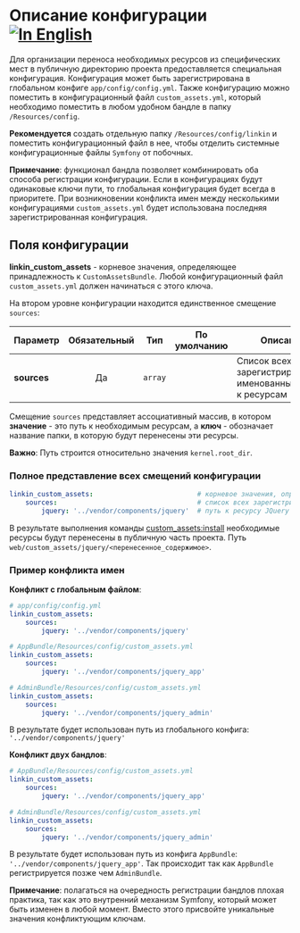 Описание конфигурации [![In English](https://img.shields.io/badge/Switch_To-English-green.svg?style=flat-square)](../en/config_description.md)
=====================

Для организации переноса необходимых ресурсов из специфических мест в публичную директорию проекта предоставляется
специальная конфигурация. Конфигурация может быть зарегистрирована в глобальном конфиге `app/config/config.yml`.
Также конфигурацию можно поместить в конфигурационный файл `custom_assets.yml`, который необходимо поместить
в любом удобном бандле в папку `/Resources/config`.

**Рекомендуется** создать отдельную папку `/Resources/config/linkin` и поместить конфигурационный файл в нее, чтобы
отделить системные конфигурационные файлы `Symfony` от побочных.

**Примечание**: функционал бандла позволяет комбинировать оба способа регистрации конфигурации. Если в конфигурациях
будут одинаковые ключи пути, то глобальная конфигурация будет всегда в приоритете. При возникновении конфликта имен
между несколькими конфигурациями `custom_assets.yml` будет использована последняя зарегистрированная конфигурация.

Поля конфигурации
-----------------

**linkin_custom_assets** - корневое значения, определяющее принадлежность к `CustomAssetsBundle`.
Любой конфигурационный файл `custom_assets.yml` должен начинаться с этого ключа.

На втором уровне конфигурации находится единственное смещение `sources`:

| Параметр    | Обязательный | Тип     | По умолчанию | Описание                                                    |
|:------------|:------------:|:-------:|:------------:|-------------------------------------------------------------|
| **sources** | Да           | `array` |              | Список всех зарегистрированных именованных путей к ресурсам |

Смещение `sources` представляет ассоциативный массив, в котором **значение** - это путь к необходимым ресурсам, а 
**ключ** - обозначает название папки, в которую будут перенесены эти ресурсы.

**Важно**: Путь строится относительно значения `kernel.root_dir`.

### Полное представление всех смещений конфигурации

```yaml
linkin_custom_assets:                          # корневое значения, определяет принадлежность к CustomAssetsBundle
    sources:                                   # список всех зарегистрированных именованных путей к ресурсам
        jquery: '../vendor/components/jquery'  # путь к ресурсу JQuery которое будет скопировано в папку jquery
```

В результате выполнения команды [custom_assets:install](./command_install.md) необходимые ресурсы будут перенесены
в публичную часть проекта. Путь `web/custom_assets/jquery/<перенесенное_содержимое>`.

### Пример конфликта имен

**Конфликт с глобальным файлом**:

```yaml
# app/config/config.yml
linkin_custom_assets:
    sources:
        jquery: '../vendor/components/jquery'
```

```yaml
# AppBundle/Resources/config/custom_assets.yml
linkin_custom_assets:
    sources:
        jquery: '../vendor/components/jquery_app'
```

```yaml
# AdminBundle/Resources/config/custom_assets.yml
linkin_custom_assets:
    sources:
        jquery: '../vendor/components/jquery_admin'
```

В результате будет использован путь из глобального конфига: `'../vendor/components/jquery'`

**Конфликт двух бандлов**:

```yaml
# AppBundle/Resources/config/custom_assets.yml
linkin_custom_assets:
    sources:
        jquery: '../vendor/components/jquery_app'
```

```yaml
# AdminBundle/Resources/config/custom_assets.yml
linkin_custom_assets:
    sources:
        jquery: '../vendor/components/jquery_admin'
```

В результате будет использован путь из конфига `AppBundle`: `'../vendor/components/jquery_app'`.
Так происходит так как `AppBundle` регистрируется позже чем `AdminBundle`.

**Примечание**: полагаться на очередность регистрации бандлов плохая практика, так как это внутренний механизм Symfony,
который может быть изменен в любой момент. Вместо этого присвойте уникальные значения конфликтующим ключам.
